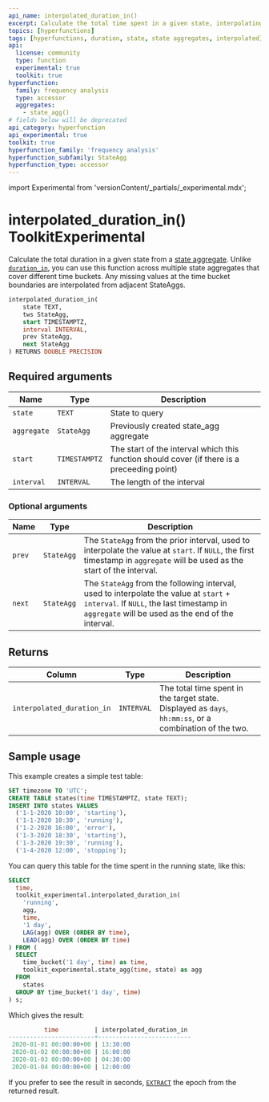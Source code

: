 ```yaml
---
api_name: interpolated_duration_in()
excerpt: Calculate the total time spent in a given state, interpolating values at interval boundaries if they don't exist
topics: [hyperfunctions]
tags: [hyperfunctions, duration, state, state aggregates, interpolated]
api:
  license: community
  type: function
  experimental: true
  toolkit: true
hyperfunction:
  family: frequency analysis
  type: accessor
  aggregates:
    - state_agg()
# fields below will be deprecated
api_category: hyperfunction
api_experimental: true
toolkit: true
hyperfunction_family: 'frequency analysis'
hyperfunction_subfamily: StateAgg
hyperfunction_type: accessor
---
```


import Experimental from 'versionContent/_partials/_experimental.mdx';

# interpolated_duration_in()  <tag type="toolkit">Toolkit</tag><tag type="experimental-toolkit">Experimental</tag>

Calculate the total duration in a given state from a [state aggregate][state_agg].
Unlike [`duration_in`][duration_in], you can use this function across multiple state
aggregates that cover different time buckets. Any missing values at the time bucket
boundaries are interpolated from adjacent StateAggs.

```SQL
interpolated_duration_in(
    state TEXT,
    tws StateAgg,
    start TIMESTAMPTZ,
    interval INTERVAL,
    prev StateAgg,
    next StateAgg
) RETURNS DOUBLE PRECISION
```

<Experimental />

## Required arguments

|Name|Type|Description|
|-|-|-|
|`state`|`TEXT`|State to query|
|`aggregate`|`StateAgg`|Previously created state_agg aggregate|
|`start`|`TIMESTAMPTZ`|The start of the interval which this function should cover (if there is a preceeding point)|
|`interval`|`INTERVAL`|The length of the interval|

### Optional arguments

|Name|Type|Description|
|-|-|-|
|`prev`|`StateAgg`|The `StateAgg` from the prior interval, used to interpolate the value at `start`. If `NULL`, the first timestamp in `aggregate` will be used as the start of the interval.|
|`next`|`StateAgg`|The `StateAgg` from the following interval, used to interpolate the value at `start` + `interval`. If `NULL`, the last timestamp in `aggregate` will be used as the end of the interval.|

## Returns

|Column|Type|Description|
|-|-|-|
|`interpolated_duration_in`|`INTERVAL`|The total time spent in the target state. Displayed as `days`, `hh:mm:ss`, or a combination of the two.|

## Sample usage

This example creates a simple test table:

```sql
SET timezone TO 'UTC';
CREATE TABLE states(time TIMESTAMPTZ, state TEXT);
INSERT INTO states VALUES
  ('1-1-2020 10:00', 'starting'),
  ('1-1-2020 10:30', 'running'),
  ('1-2-2020 16:00', 'error'),
  ('1-3-2020 18:30', 'starting'),
  ('1-3-2020 19:30', 'running'),
  ('1-4-2020 12:00', 'stopping');
```

You can query this table for the time spent in the running state, like this:

```sql
SELECT 
  time,
  toolkit_experimental.interpolated_duration_in(
    'running',
    agg,
    time,
    '1 day',
    LAG(agg) OVER (ORDER BY time),
    LEAD(agg) OVER (ORDER BY time)
) FROM (
  SELECT
    time_bucket('1 day', time) as time,
    toolkit_experimental.state_agg(time, state) as agg
  FROM
    states
  GROUP BY time_bucket('1 day', time)
) s;
```

Which gives the result:

```sql
          time          | interpolated_duration_in 
------------------------+--------------------------
 2020-01-01 00:00:00+00 | 13:30:00
 2020-01-02 00:00:00+00 | 16:00:00
 2020-01-03 00:00:00+00 | 04:30:00
 2020-01-04 00:00:00+00 | 12:00:00
```

If you prefer to see the result in seconds, [`EXTRACT`][extract] the epoch from
the returned result.

[duration_in]: /api/:currentVersion:/hyperfunctions/frequency-analysis/duration_in/
[extract]: https://www.postgresql.org/docs/current/functions-datetime.html#FUNCTIONS-DATETIME-EXTRACT
[state_agg]: /api/:currentVersion:/hyperfunctions/frequency-analysis/state_agg/
